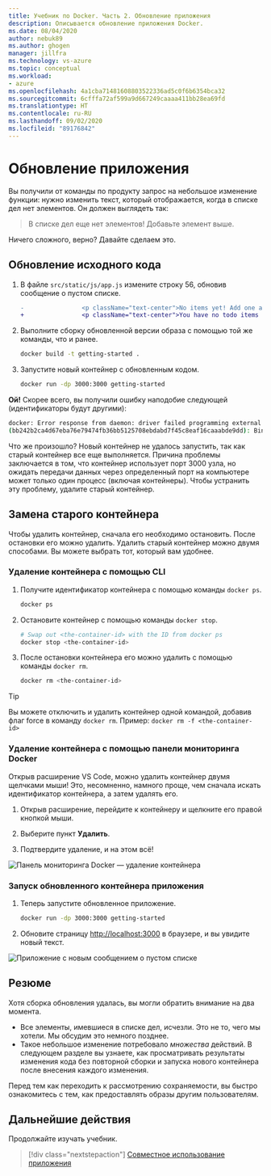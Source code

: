 ```yaml
---
title: Учебник по Docker. Часть 2. Обновление приложения
description: Описывается обновление приложения Docker.
ms.date: 08/04/2020
author: nebuk89
ms.author: ghogen
manager: jillfra
ms.technology: vs-azure
ms.topic: conceptual
ms.workload:
- azure
ms.openlocfilehash: 4a1cba71481608803522336ad5c0f6b6354bca32
ms.sourcegitcommit: 6cfffa72af599a9d667249caaaa411bb28ea69fd
ms.translationtype: HT
ms.contentlocale: ru-RU
ms.lasthandoff: 09/02/2020
ms.locfileid: "89176842"
---
```

# <a name="update-the-app"></a>Обновление приложения

Вы получили от команды по продукту запрос на небольшое изменение функции: нужно изменить текст, который отображается, когда в списке дел нет элементов. Он должен выглядеть так:

> В списке дел еще нет элементов! Добавьте элемент выше.

Ничего сложного, верно? Давайте сделаем это.

## <a name="update-the-source-code"></a>Обновление исходного кода

1. В файле `src/static/js/app.js` измените строку 56, обновив сообщение о пустом списке.

    ```diff
    -                <p className="text-center">No items yet! Add one above!</p>
    +                <p className="text-center">You have no todo items yet! Add one above!</p>
    ```

1. Выполните сборку обновленной версии образа с помощью той же команды, что и ранее.

    ```bash
    docker build -t getting-started .
    ```

1. Запустите новый контейнер с обновленным кодом.

    ```bash
    docker run -dp 3000:3000 getting-started
    ```

**Ой!** Скорее всего, вы получили ошибку наподобие следующей (идентификаторы будут другими):

```bash
docker: Error response from daemon: driver failed programming external connectivity on endpoint laughing_burnell 
(bb242b2ca4d67eba76e79474fb36bb5125708ebdabd7f45c8eaf16caaabde9dd): Bind for 0.0.0.0:3000 failed: port is already allocated.
```

Что же произошло? Новый контейнер не удалось запустить, так как старый контейнер все еще выполняется. Причина проблемы заключается в том, что контейнер использует порт 3000 узла, но ожидать передачи данных через определенный порт на компьютере может только один процесс (включая контейнеры). Чтобы устранить эту проблему, удалите старый контейнер.

## <a name="replace-the-old-container"></a>Замена старого контейнера

Чтобы удалить контейнер, сначала его необходимо остановить. После остановки его можно удалить. Удалить старый контейнер можно двумя способами. Вы можете выбрать тот, который вам удобнее.

### <a name="remove-a-container-using-the-cli"></a>Удаление контейнера с помощью CLI

1. Получите идентификатор контейнера с помощью команды `docker ps`.

    ```bash
    docker ps
    ```

1. Остановите контейнер с помощью команды `docker stop`.

    ```bash
    # Swap out <the-container-id> with the ID from docker ps
    docker stop <the-container-id>
    ```

1. После остановки контейнера его можно удалить с помощью команды `docker rm`.

    ```bash
    docker rm <the-container-id>
    ```

> [!TIP]
> Вы можете отключить и удалить контейнер одной командой, добавив флаг force в команду `docker rm`. Пример: `docker rm -f <the-container-id>`

### <a name="remove-a-container-using-the-docker-dashboard"></a>Удаление контейнера с помощью панели мониторинга Docker

Открыв расширение VS Code, можно удалить контейнер двумя щелчками мыши! Это, несомненно, намного проще, чем сначала искать идентификатор контейнера, а затем удалять его.

1. Открыв расширение, перейдите к контейнеру и щелкните его правой кнопкой мыши.

1. Выберите пункт **Удалить**.

1. Подтвердите удаление, и на этом всё!

![Панель мониторинга Docker — удаление контейнера](media/vs-removing-container.png)

### <a name="start-the-updated-app-container"></a>Запуск обновленного контейнера приложения

1. Теперь запустите обновленное приложение.

    ```bash
    docker run -dp 3000:3000 getting-started
    ```

1. Обновите страницу [http://localhost:3000](http://localhost:3000) в браузере, и вы увидите новый текст.

![Приложение с новым сообщением о пустом списке](media/todo-list-updated-empty-text.png)

## <a name="recap"></a>Резюме

Хотя сборка обновления удалась, вы могли обратить внимание на два момента.

- Все элементы, имевшиеся в списке дел, исчезли. Это не то, чего мы хотели. Мы обсудим это немного позднее.
- Такое небольшое изменение потребовало *множества* действий. В следующем разделе вы узнаете, как просматривать результаты изменения кода без повторной сборки и запуска нового контейнера после внесения каждого изменения.

Перед тем как переходить к рассмотрению сохраняемости, вы быстро ознакомитесь с тем, как предоставлять образы другим пользователям.

## <a name="next-steps"></a>Дальнейшие действия

Продолжайте изучать учебник.

> [!div class="nextstepaction"]
> [Совместное использование приложения](share-your-app.md)

